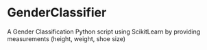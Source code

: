 # GenderClassifier
A Gender Classification Python script using ScikitLearn by providing measurements (height, weight, shoe size)
